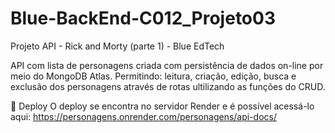 # Blue-BackEnd-C012_Projeto03

Projeto API - Rick and Morty (parte 1) - Blue EdTech

API com lista de personagens criada com persistência de dados on-line por meio do MongoDB Atlas. 
Permitindo: leitura, criação, edição, busca e exclusão dos personagens através de rotas ultilizando as funções do CRUD.

🔧 Deploy
O deploy se encontra no servidor Render e é possível acessá-lo aqui: https://personagens.onrender.com/personagens/api-docs/


